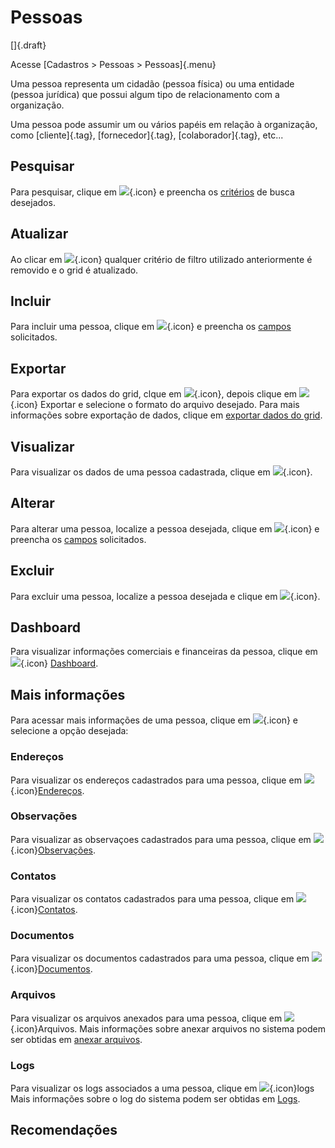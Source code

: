 # Pessoas

[]{.draft}

Acesse [Cadastros > Pessoas > Pessoas]{.menu}

Uma pessoa representa um cidadão (pessoa física) ou uma entidade (pessoa jurídica) que possui algum tipo de relacionamento com a organização.

Uma pessoa pode assumir um ou vários papéis em relação à organização, como [cliente]{.tag}, [fornecedor]{.tag}, [colaborador]{.tag}, etc...

## Pesquisar

Para pesquisar, clique em ![](https://static.zenerp.app.br/icons/action-search.svg){.icon} e preencha os [critérios](person-search) de busca desejados.

## Atualizar

Ao clicar em ![](https://static.zenerp.app.br/icons/action-refresh.svg){.icon} qualquer critério de filtro utilizado anteriormente é removido e o grid é atualizado.

## Incluir

Para incluir uma pessoa, clique em ![](https://static.zenerp.app.br/icons/action-create.svg){.icon} e preencha os [campos](person-edit) solicitados.

## Exportar

Para exportar os dados do grid, clque em ![](https://static.zenerp.app.br/icons/action-more-toolbar.svg){.icon}, depois clique em ![](https://static.zenerp.app.br/icons/action-export.svg){.icon} Exportar e selecione o formato do arquivo desejado.
Para mais informações sobre exportação de dados, clique em [exportar dados do grid](../../interface/export).

## Visualizar

Para visualizar os dados de uma pessoa cadastrada, clique em ![](https://static.zenerp.app.br/icons/action-read.svg){.icon}.

## Alterar

Para alterar uma pessoa, localize a pessoa desejada, clique em ![](https://static.zenerp.app.br/icons/action-update.svg){.icon} e preencha os [campos](person-edit) solicitados.

## Excluir

Para excluir uma pessoa, localize a pessoa desejada e clique em ![](https://static.zenerp.app.br/icons/action-delete.svg){.icon}.

## Dashboard

Para visualizar informações comerciais e financeiras da pessoa, clique em ![](https://static.zenerp.app.br/icons/kpi.svg){.icon} [Dashboard](person-dashboard).

## Mais informações

Para acessar mais informações de uma pessoa, clique em ![](https://static.zenerp.app.br/icons/action-more-tr.svg){.icon} e selecione a opção desejada:

### Endereços

Para visualizar os endereços cadastrados para uma pessoa, clique em ![](https://static.zenerp.app.br/icons/catalog/person/personAddress.svg){.icon}[Endereços](personAddress).

### Observações

Para visualizar as observaçoes cadastrados para uma pessoa, clique em ![](https://static.zenerp.app.br/icons/catalog/person/personComment.svg){.icon}[Observações](personComment).

### Contatos

Para visualizar os contatos cadastrados para uma pessoa, clique em ![](https://static.zenerp.app.br/icons/catalog/person/personContact.svg){.icon}[Contatos](personContact).

### Documentos

Para visualizar os documentos cadastrados para uma pessoa, clique em ![](https://static.zenerp.app.br/icons/catalog/person/personDocument.svg){.icon}[Documentos](personDocument).

### Arquivos

Para visualizar os arquivos anexados para uma pessoa, clique em ![](https://static.zenerp.app.br/icons/system/file/file.svg){.icon}Arquivos.
Mais informações sobre anexar arquivos no sistema podem ser obtidas em [anexar arquivos](../../system/file).

### Logs

Para visualizar os logs associados a uma pessoa, clique em ![](https://static.zenerp.app.br/icons/audit/log.svg){.icon}logs
Mais informações sobre o log do sistema podem ser obtidas em [Logs](../../audit/log).

## Recomendações

